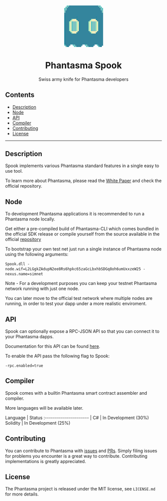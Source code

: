 <p align="center">
  <img
    src="/logo.png"
    width="125px"
  >
</p>

<h1 align="center">Phantasma Spook</h1>

<p align="center">
  Swiss army knife for Phantasma developers
</p>

## Contents

- [Description](#description)
- [Node](#node)
- [API](#api)
- [Compiler](#compiler)
- [Contributing](#contributing)
- [License](#license)

---

## Description

Spook implements various Phantasma standard features in a single easy to use tool.

To learn more about Phantasma, please read the [White Paper](https://phantasma.io/phantasma_whitepaper.pdf) and check the official repository.

## Node

To development Phantasma applications it is recommended to run a Phantasma node locally.

Get either a pre-compiled build of Phantasma-CLI which comes bundled in the official SDK release or compile yourself from the source available in the official [repository](https://github.com/phantasma-io/PhantasmaNode)

To bootstrap your own test net just run a single instance of Phantasma node using the following arguments:
```
Spook.dll -node.wif=L2LGgkZAdupN2ee8Rs6hpkc65zaGcLbxhbSDGq8oh6umUxxzeW25 -nexus.name=simnet
```

Note - For a development purposes you can keep your testnet Phantasma network running with just one node. 

You can later move to the official test network where multiple nodes are running, in order to test your dapp under a more realistic enviroment.

## API

Spook can optionally expose a RPC-JSON API so that you can connect it to your Phantasma dapps.

Documentation for this API can be found [here](/docs).

To enable the API pass the following flag to Spook:

```
-rpc.enabled=true
```

## Compiler

Spook comes with a builtin Phantasma smart contract assembler and compiler. 

More languages will be available later.

Language 		| Status
:---------------------- | 
C# 		| In Development (30%) 
Solidity 		| In Development (25%) 


## Contributing

You can contribute to Phantasma with [issues](https://github.com/PhantasmaProtocol/PhantasmaChain/issues) and [PRs](https://github.com/PhantasmaProtocol/PhantasmaChain/pulls). Simply filing issues for problems you encounter is a great way to contribute. Contributing implementations is greatly appreciated.

## License

The Phantasma project is released under the MIT license, see `LICENSE.md` for more details.